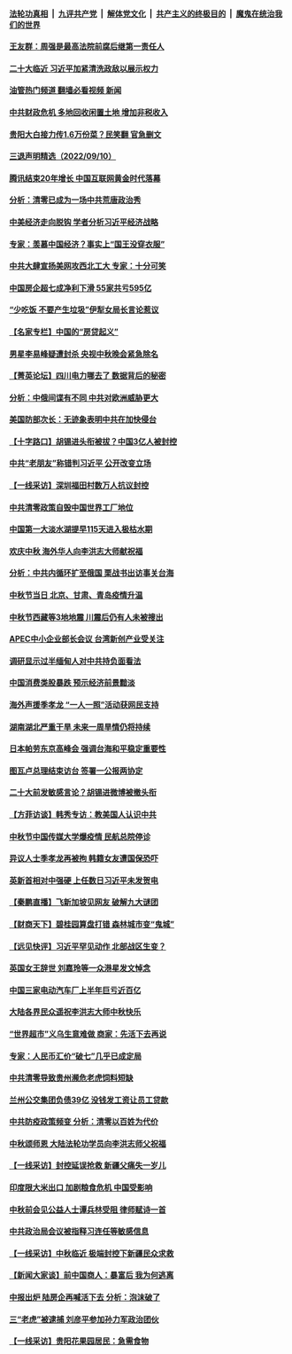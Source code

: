 ####  [法轮功真相](../../../../basic/blob/master/README.md?t=09111431) &nbsp;|&nbsp; [九评共产党](../../../../9ping.md/blob/master/README.md?t=09111431) &nbsp;|&nbsp; [解体党文化](../../../../jtdwh.md/blob/master/README.md?t=09111431)  &nbsp;|&nbsp; [共产主义的终极目的](../../../../gczydzjmd.md/blob/master/README.md?t=09111431) &nbsp;|&nbsp; [魔鬼在统治我们的世界](../../../../mgztzwmdsj.md/blob/master/README.md?t=09111431) 

#### [王友群：周强是最高法院前腐后继第一责任人](../pages/nsc413/n13821952.md?t=09111431) 

#### [二十大临近 习近平加紧清洗政敌以展示权力](../pages/nsc413/n13822316.md?t=09111431) 

#### [油管热门频道 翻墙必看视频 新闻](http://45.76.130.85:81/youtube.html?09111431)

#### [中共财政危机 多地回收闲置土地 增加非税收入](../pages/nsc413/n13822122.md?t=09111431) 


#### [贵阳大白接力传1.6万份菜？民笑翻 官急删文](../pages/nsc413/n13822015.md?t=09111431) 

#### [三退声明精选（2022/09/10）](../pages/nsc413/n13822071.md?t=09111431) 

#### [腾讯结束20年增长 中国互联网黄金时代落幕](../pages/nsc413/n13822061.md?t=09111431) 

#### [分析：清零已成为一场中共荒唐政治秀](../pages/nsc413/n13821954.md?t=09111431) 

#### [中美经济走向脱钩 学者分析习近平经济战略](../pages/nsc413/n13821985.md?t=09111431) 

#### [专家：羡慕中国经济？事实上“国王没穿衣服”](../pages/nsc413/n13821927.md?t=09111431) 

#### [中共大肆宣扬美网攻西北工大 专家：十分可笑](../pages/nsc413/n13821918.md?t=09111431) 

#### [中国房企超七成净利下滑 55家共亏595亿](../pages/nsc413/n13821964.md?t=09111431) 

#### [“少吃饭 不要产生垃圾”伊犁女局长言论惹议](../pages/nsc413/n13821932.md?t=09111431) 

#### [【名家专栏】中国的“房贷起义”](../pages/nsc413/n13821748.md?t=09111431) 

#### [男星李易峰疑遭封杀 央视中秋晚会紧急除名](../pages/nsc413/n13821942.md?t=09111431) 

#### [【菁英论坛】四川电力哪去了 数据背后的秘密](../pages/nsc413/n13821958.md?t=09111431) 

#### [分析：中俄间谍有不同 中共对欧洲威胁更大](../pages/nsc413/n13821320.md?t=09111431) 

#### [美国防部次长：无迹象表明中共在加快侵台](../pages/nsc413/n13821926.md?t=09111431) 

#### [【十字路口】胡锡进头衔被拔？中国3亿人被封控](../pages/nsc413/n13821707.md?t=09111431) 

#### [中共“老朋友”称错判习近平 公开改变立场](../pages/nsc413/n13821789.md?t=09111431) 

#### [【一线采访】深圳福田村数万人抗议封控](../pages/nsc413/n13821333.md?t=09111431) 

#### [中共清零政策自毁中国世界工厂地位](../pages/nsc413/n13821524.md?t=09111431) 

#### [中国第一大淡水湖提早115天进入极枯水期](../pages/nsc413/n13821490.md?t=09111431) 

#### [欢庆中秋 海外华人向李洪志大师献祝福](../pages/nsc413/n13821687.md?t=09111431) 

#### [分析：中共内循环扩至俄国 栗战书出访事关台海](../pages/nsc413/n13821414.md?t=09111431) 

#### [中秋节当日 北京、甘肃、青岛疫情升温](../pages/nsc413/n13821410.md?t=09111431) 

#### [中秋节西藏等3地地震 川震后仍有人未被搜出](../pages/nsc413/n13821507.md?t=09111431) 

#### [APEC中小企业部长会议 台湾新创产业受关注](../pages/nsc413/n13821512.md?t=09111431) 

#### [调研显示过半缅甸人对中共持负面看法](../pages/nsc413/n13821409.md?t=09111431) 

#### [中国消费类股暴跌 预示经济前景黯淡](../pages/nsc413/n13821437.md?t=09111431) 

#### [海外声援季孝龙 “一人一照”活动获网民支持](../pages/nsc413/n13821379.md?t=09111431) 

#### [湖南湖北严重干旱 未来一周旱情仍将持续](../pages/nsc413/n13821321.md?t=09111431) 

#### [日本帕劳东京高峰会 强调台海和平稳定重要性](../pages/nsc413/n13821405.md?t=09111431) 

#### [图瓦卢总理结束访台 签署一公报两协定](../pages/nsc413/n13821334.md?t=09111431) 

#### [二十大前发敏感言论？胡锡进微博被撤头衔](../pages/nsc413/n13821309.md?t=09111431) 

#### [【方菲访谈】韩秀专访：教美国人认识中共](../pages/nsc413/n13821310.md?t=09111431) 

#### [中秋节中国传媒大学爆疫情 民航总院停诊](../pages/nsc413/n13821300.md?t=09111431) 

#### [异议人士季孝龙再被拘 韩籍女友遭国保恐吓](../pages/nsc413/n13821276.md?t=09111431) 

#### [英新首相对中强硬 上任数日习近平未发贺电](../pages/nsc413/n13821291.md?t=09111431) 

#### [【秦鹏直播】飞新加坡见网友 破解九大谜团](../pages/nsc413/n13821120.md?t=09111431) 

#### [【财商天下】碧桂园算盘打错 森林城市变“鬼城”](../pages/nsc413/n13821088.md?t=09111431) 

#### [【远见快评】习近平罕见动作 北部战区生变？](../pages/nsc413/n13821233.md?t=09111431) 

#### [英国女王辞世 刘嘉玲等一众港星发文悼念](../pages/nsc413/n13821176.md?t=09111431) 

#### [中国三家电动汽车厂上半年巨亏近百亿](../pages/nsc413/n13821243.md?t=09111431) 

#### [大陆各界民众遥祝李洪志大师中秋快乐](../pages/nsc413/n13821222.md?t=09111431) 

#### [“世界超市”义乌生意难做 商家：先活下去再说](../pages/nsc413/n13821196.md?t=09111431) 

#### [专家：人民币汇价“破七”几乎已成定局](../pages/nsc413/n13821198.md?t=09111431) 

#### [中共清零导致贵州濒危老虎饲料短缺](../pages/nsc413/n13821162.md?t=09111431) 

#### [兰州公交集团负债39亿 没钱发工资让员工贷款](../pages/nsc413/n13821186.md?t=09111431) 

#### [中共防疫政策频变 分析：清零以百姓为代价](../pages/nsc413/n13821105.md?t=09111431) 

#### [中秋颂师恩 大陆法轮功学员向李洪志师父祝福](../pages/nsc413/n13820957.md?t=09111431) 

#### [【一线采访】封控延误抢救 新疆父痛失一岁儿](../pages/nsc413/n13820955.md?t=09111431) 

#### [印度限大米出口 加剧粮食危机 中国受影响](../pages/nsc413/n13821107.md?t=09111431) 

#### [中秋前会见公益人士谭兵林受阻 律师赋诗一首](../pages/nsc413/n13821028.md?t=09111431) 

#### [中共政治局会议被指释习连任等敏感信息](../pages/nsc413/n13821035.md?t=09111431) 

#### [【一线采访】中秋临近 极端封控下新疆民众求救](../pages/nsc413/n13820889.md?t=09111431) 

#### [【新闻大家谈】前中国商人：暴富后 我为何逃离](../pages/nsc413/n13820946.md?t=09111431) 

#### [中报出炉 陆房企再喊活下去 分析：泡沫破了](../pages/nsc413/n13820895.md?t=09111431) 

#### [三“老虎”被逮捕 刘彦平参加孙力军政治团伙](../pages/nsc413/n13820944.md?t=09111431) 

#### [【一线采访】贵阳花果园居民：急需食物](../pages/nsc413/n13820652.md?t=09111431) 

<img src='http://gfw-breaker.win/goodnews/indexes/nsc413.md' width='0px' height='0px'/>
